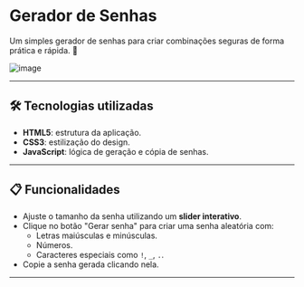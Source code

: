 # Gerador de Senhas

Um simples gerador de senhas para criar combinações seguras de forma prática e rápida. 🚀

![image](https://github.com/user-attachments/assets/fa5346e0-a1a8-47fa-9d90-1b657be1594e)

---

## 🛠️ Tecnologias utilizadas

- **HTML5**: estrutura da aplicação.
- **CSS3**: estilização do design.
- **JavaScript**: lógica de geração e cópia de senhas.

---

## 📋 Funcionalidades

- Ajuste o tamanho da senha utilizando um **slider interativo**.
- Clique no botão "Gerar senha" para criar uma senha aleatória com:
  - Letras maiúsculas e minúsculas.
  - Números.
  - Caracteres especiais como `!`, `_`, `.`.
- Copie a senha gerada clicando nela.

---
